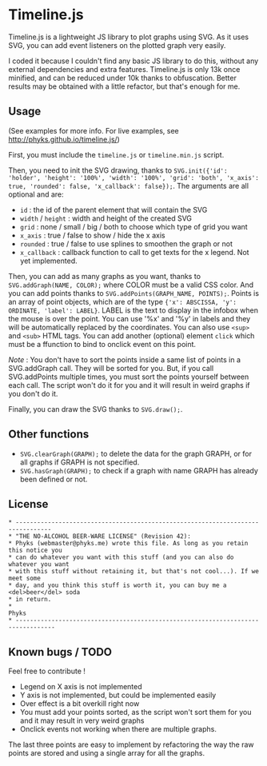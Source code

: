Timeline.js
===========


Timeline.js is a lightweight JS library to plot graphs using SVG. As it uses SVG, you can add event listeners on the plotted graph very easily.

I coded it because I couldn't find any basic JS library to do this, without any external dependencies and extra features. Timeline.js is only 13k once minified, and can be reduced under 10k thanks to obfuscation. Better results may be obtained with a little refactor, but that's enough for me.

## Usage

(See examples for more info. For live examples, see http://phyks.github.io/timeline.js/)


First, you must include the `timeline.js` or `timeline.min.js` script.

Then, you need to init the SVG drawing, thanks to `SVG.init({'id': 'holder', 'height': '100%', 'width': '100%', 'grid': 'both', 'x_axis': true, 'rounded': false, 'x_callback': false});`. The arguments are all optional and are:
* `id` : the id of the parent element that will contain the SVG
* `width` / `height` : width and height of the created SVG
* `grid` : none / small / big / both to choose which type of grid you want
* `x_axis` : true / false to show / hide the x axis
* `rounded` : true / false to use splines to smoothen the graph or not
* `x_callback` : callback function to call to get texts for the x legend. Not yet implemented.

Then, you can add as many graphs as you want, thanks to `SVG.addGraph(NAME, COLOR);` where COLOR must be a valid CSS color.
And you can add points thanks to `SVG.addPoints(GRAPH_NAME, POINTS);`. Points is an array of point objects, which are of the type `{'x': ABSCISSA, 'y': ORDINATE, 'label': LABEL}`. LABEL is the text to display in the infobox when the mouse is over the point. You can use '%x' and '%y' in labels and they will be automatically replaced by the coordinates. You can also use `<sup>` and `<sub>` HTML tags. You can add another (optional) element `click` which must be a ffunction to bind to onclick event on this point.

_Note_ : You don't have to sort the points inside a same list of points in a SVG.addGraph call. They will be sorted for you. But, if you call SVG.addPoints multiple times, you must sort the points yourself between each call. The script won't do it for you and it will result in weird graphs if you don't do it.

Finally, you can draw the SVG thanks to `SVG.draw();`.

## Other functions

* `SVG.clearGraph(GRAPH);` to delete the data for the graph GRAPH, or for all graphs if GRAPH is not specified.
* `SVG.hasGraph(GRAPH);` to check if a graph with name GRAPH has already been defined or not.

## License

```
* --------------------------------------------------------------------------------
* "THE NO-ALCOHOL BEER-WARE LICENSE" (Revision 42):
* Phyks (webmaster@phyks.me) wrote this file. As long as you retain this notice you
* can do whatever you want with this stuff (and you can also do whatever you want
* with this stuff without retaining it, but that's not cool...). If we meet some 
* day, and you think this stuff is worth it, you can buy me a <del>beer</del> soda 
* in return.
*																		Phyks
* ---------------------------------------------------------------------------------
```

## Known bugs / TODO

Feel free to contribute !

* Legend on X axis is not implemented
* Y axis is not implemented, but could be implemented easily
* Over effect is a bit overkill right now
* You must add your points sorted, as the script won't sort them for you and it may result in very weird graphs
* Onclick events not working when there are multiple graphs.

The last three points are easy to implement by refactoring the way the raw points are stored and using a single array for all the graphs.
